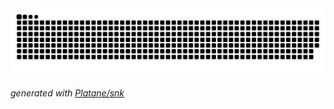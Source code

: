 <picture>
  <source media="(prefers-color-scheme: dark)" srcset="https://raw.githubusercontent.com/Wsleli/Wsleli/output/github-contribution-grid-snake-dark.svg">
  <source media="(prefers-color-scheme: light)" srcset="https://raw.githubusercontent.com/Wsleli/Wsleli/output/github-contribution-grid-snake.svg">
  <img alt="github contribution grid snake animation" src="https://raw.githubusercontent.com/Wsleli/Wsleli/output/github-contribution-grid-snake.svg">
</picture>

_generated with [Platane/snk](https://github.com/Wsleli/snk)_
